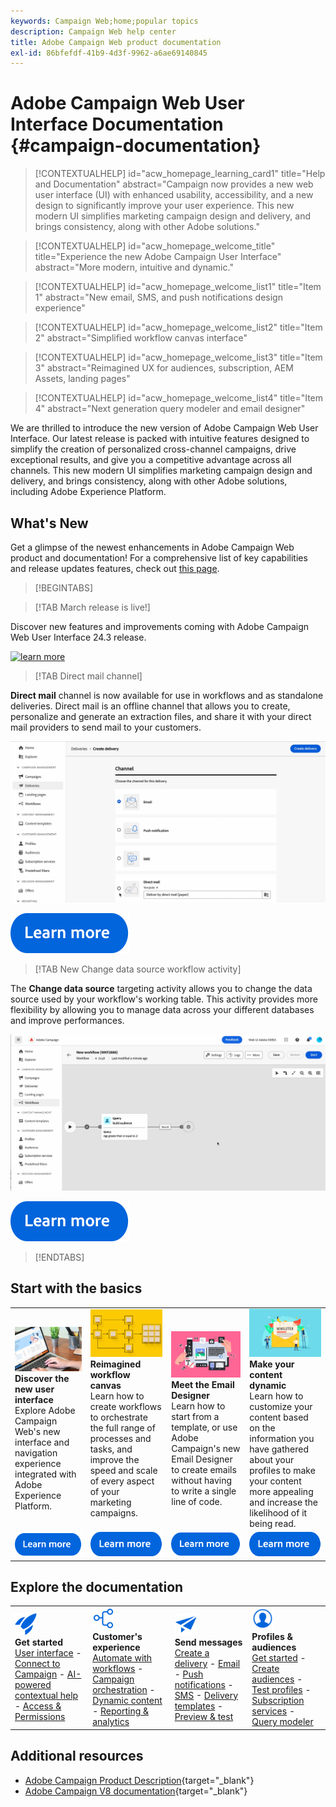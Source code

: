 ```yaml
---
keywords: Campaign Web;home;popular topics
description: Campaign Web help center
title: Adobe Campaign Web product documentation
exl-id: 86bfefdf-41b9-4d3f-9962-a6ae69140845
---
```

# Adobe Campaign Web User Interface Documentation {#campaign-documentation}

>[!CONTEXTUALHELP]
>id="acw_homepage_learning_card1"
>title="Help and Documentation"
>abstract="Campaign now provides a new web user interface (UI) with enhanced usability, accessibility, and a new design to significantly improve your user experience. This new modern UI simplifies marketing campaign design and delivery, and brings consistency, along with other Adobe solutions."

>[!CONTEXTUALHELP]
>id="acw_homepage_welcome_title"
>title="Experience the new Adobe Campaign User Interface"
>abstract="More modern, intuitive and dynamic."

>[!CONTEXTUALHELP]
>id="acw_homepage_welcome_list1"
>title="Item 1"
>abstract="New email, SMS, and push notifications design experience"

>[!CONTEXTUALHELP]
>id="acw_homepage_welcome_list2"
>title="Item 2"
>abstract="Simplified workflow canvas interface"

>[!CONTEXTUALHELP]
>id="acw_homepage_welcome_list3"
>title="Item 3"
>abstract="Reimagined UX for audiences, subscription, AEM Assets, landing pages"

>[!CONTEXTUALHELP]
>id="acw_homepage_welcome_list4"
>title="Item 4"
>abstract="Next generation query modeler and email designer"


We are thrilled to introduce the new version of Adobe Campaign Web User Interface. Our latest release is packed with intuitive features designed to simplify the creation of personalized cross-channel campaigns, drive exceptional results, and give you a competitive advantage across all channels. This new modern UI simplifies marketing campaign design and delivery, and brings consistency, along with other Adobe solutions, including Adobe Experience Platform.

## What's New

Get a glimpse of the newest enhancements in Adobe Campaign Web product and documentation! For a comprehensive list of key capabilities and release updates features, check out [this page](rn/whats-new.md).

>[!BEGINTABS]

>[!TAB March release is live!]

Discover new features and improvements coming with Adobe Campaign Web User Interface 24.3 release.

[![learn more](using/assets/do-not-localize/learn-more-button.svg)](rn/release-notes.md)

>[!TAB Direct mail channel] 

**Direct mail** channel is now available for use in workflows and as standalone deliveries. Direct mail is an offline channel that allows you to create, personalize and generate an extraction files, and share it with your direct mail providers to send mail to your customers.

![image](assets/do-not-localize/direct-mail.gif)

[![image](assets/do-not-localize/learn-more-button.svg)](direct-mail/gs-direct-mail.md)

>[!TAB New Change data source workflow activity]

The **Change data source** targeting activity allows you to change the data source used by your workflow's working table. This activity provides more flexibility by allowing you to manage data across your different databases and improve performances.

![image](assets/do-not-localize/change-data-source.gif)

[![image](assets/do-not-localize/learn-more-button.svg)](workflows/activities/change-data-source.md)

>[!ENDTABS]

## Start with the basics

<table style="table-layout:fixed">
  <tr style="border: 0;">
    <td>
    <a href="get-started/user-interface.md"><img src="assets/do-not-localize/menu-ui.jpeg"></a>
    <div><strong>Discover the new user interface</strong><br/>Explore Adobe Campaign Web's new interface and navigation experience integrated with Adobe Experience Platform.</div>
    </td>
    <td>
    <a href="workflows/gs-workflows.md"><img src="assets/do-not-localize/menu-workflows.jpeg"></a>
    <div><strong>Reimagined workflow canvas</strong><br/>Learn how to create workflows to orchestrate the full range of processes and tasks, and improve the speed and scale of every aspect of your marketing campaigns.</div><br/>
    </td>
    <td>
    <a href="email/get-started-email-designer.md"><img src="assets/do-not-localize/menu-email.png"></a>
    <div><strong>Meet the Email Designer</strong><br/>Learn how to start from a template, or use Adobe Campaign's new Email Designer to create emails without having to write a single line of code.
    </div></td>
    <td>
    <a href="personalization/gs-personalization.md"><img src="assets/do-not-localize/menu-dynamic.png"></a>
    <div><strong>Make your content dynamic</strong><br/>Learn how to customize your content based on the information you have gathered about your profiles to make your content more appealing and increase the likelihood of it being read.</div>
    </td>
  </tr>
  <tr style="border: 0;">
    <td align="center"><a href="get-started/user-interface.md"><img src="assets/do-not-localize/learn-more-button.svg"></a></td>
    <td align="center"><a href="workflows/gs-workflows.md"><img src="assets/do-not-localize/learn-more-button.svg"></a></td>
    <td align="center"><a href="email/get-started-email-designer.md"><img src="assets/do-not-localize/learn-more-button.svg"></a></td>
    <td align="center"><a href="personalization/gs-personalization.md"><img src="assets/do-not-localize/learn-more-button.svg"></a></td>
    </tr>
</table>

## Explore the documentation

<table style="table-layout:auto">
  <tr style="border: 0;">
    <td>
      <img src="assets/do-not-localize/icon-start.svg" width="35px">
    <br/>
      <strong>Get started</strong><br/><a href="get-started/user-interface.md">User interface</a> - <a href="get-started/connect-to-campaign.md">Connect to Campaign</a> - <a href="get-started/using-ai.md">AI-powered contextual help</a> - <a href="get-started/permissions.md">Access & Permissions</a>
    </td>
    <td>
      <img src="assets/do-not-localize/icon-experience.svg" width="35px">
    <br/>
      <strong>Customer's experience</strong><br/><a href="workflows/gs-workflows.md" target="_blank">Automate with workflows</a> - <a href="campaigns/gs-campaigns.md" target="_blank">Campaign orchestration</a> - <a href="personalization/gs-personalization.md">Dynamic content</a> - <a href="reporting/gs-reports.md">Reporting & analytics</a>
    </td>
    <td>
      <img src="assets/do-not-localize/icon-message.svg" width="35px">
    <br/>
      <strong>Send messages</strong><br/><a href="msg/gs-deliveries.md">Create a delivery</a> - <a href="email/create-email.md">Email</a> -  <a href="push/gs-push.md">Push notifications</a> - <a href="sms/gs-sms.md">SMS</a> - <a href="msg/delivery-template.md">Delivery templates</a> - <a href="preview-test/preview-test.md">Preview & test</a> 
    </td>
    <td>
      <img src="assets/do-not-localize/icon_profile.svg" width="35px">
    <br/>
      <strong>Profiles & audiences</strong><br/><a href="audience/gs-audiences-recipients.md">Get started</a> - <a href="audience/create-audience.md">Create audiences</a> - <a href="audience/test-profiles.md">Test profiles</a> - <a href="audience/manage-services.md">Subscription services</a> - <a href="query/query-modeler-overview.md">Query modeler</a>
    </td>
  </tr>
</table> 

## Additional resources

* [Adobe Campaign Product Description](https://helpx.adobe.com/legal/product-descriptions/adobe-campaign-managed-cloud-services.html){target="_blank"}
* [Adobe Campaign V8 documentation](https://experienceleague.adobe.com/docs/campaign-v8.html){target="_blank"}